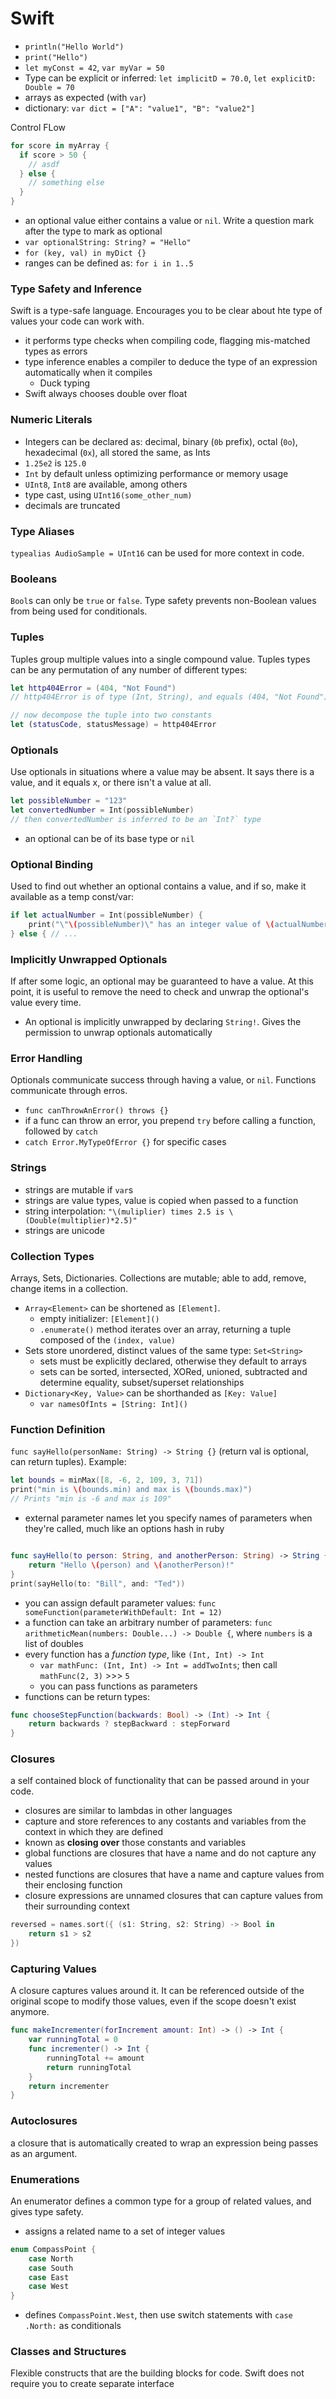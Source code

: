 # Swift
- `println("Hello World")`
- `print("Hello")`
- `let myConst = 42`, `var myVar = 50`
- Type can be explicit or inferred: `let implicitD = 70.0`, `let explicitD: Double = 70`
- arrays as expected (with `var`)
- dictionary: `var dict = ["A": "value1", "B": "value2"]`

Control FLow
```swift
for score in myArray {
  if score > 50 {
    // asdf
  } else {
    // something else
  }
}
```
- an optional value either contains a value or `nil`. Write a question mark after the type to mark as optional
- `var optionalString: String? = "Hello"`
- `for (key, val) in myDict {}`
- ranges can be defined as: `for i in 1..5`

### Type Safety and Inference
Swift is a type-safe language. Encourages you to be clear about hte type of values your code can work with.
- it performs type checks when compiling code, flagging mis-matched types as errors
- type inference enables a compiler to deduce the type of an expression automatically when it compiles
  - Duck typing
- Swift always chooses double over float

### Numeric Literals
- Integers can be declared as: decimal, binary (`0b` prefix), octal (`0o`), hexadecimal (`0x`), all stored the same, as Ints
- `1.25e2` is `125.0`
- `Int` by default unless optimizing performance or memory usage
- `UInt8`, `Int8` are available, among others
- type cast, using `UInt16(some_other_num)`
- decimals are truncated

### Type Aliases
`typealias AudioSample = UInt16` can be used for more context in code.

### Booleans
`Bool`s can only be `true` or `false`. Type safety prevents non-Boolean values from being used for conditionals.

### Tuples
Tuples group multiple values into a single compound value. Tuples types can be any permutation of any number of different types:
```swift
let http404Error = (404, "Not Found")
// http404Error is of type (Int, String), and equals (404, "Not Found")

// now decompose the tuple into two constants
let (statusCode, statusMessage) = http404Error
```

### Optionals
Use optionals in situations where a value may be absent. It says there is a value, and it equals x, or there isn't a value at all. 
```swift
let possibleNumber = "123"
let convertedNumber = Int(possibleNumber) 
// then convertedNumber is inferred to be an `Int?` type
```
- an optional can be of its base type or `nil`

### Optional Binding
Used to find out whether an optional contains a value, and if so, make it available as a temp const/var:
```swift
if let actualNumber = Int(possibleNumber) {
    print("\"\(possibleNumber)\" has an integer value of \(actualNumber)")
} else { // ...
```

### Implicitly Unwrapped Optionals
If after some logic, an optional may be guaranteed to have a value. At this point, it is useful to remove the need to check and unwrap the optional's value every time.
- An optional is implicitly unwrapped by declaring `String!`. Gives the permission to unwrap optionals automatically

### Error Handling
Optionals communicate success through having a value, or `nil`. Functions communicate through erros.
- `func canThrowAnError() throws {}`
- if a func can throw an error, you prepend `try` before calling a function, followed by `catch`
- `catch Error.MyTypeOfError {}` for specific cases

### Strings
- strings are mutable if `var`s
- strings are value types, value is copied when passed to a function
- string interpolation: `"\(muliplier) times 2.5 is \(Double(multiplier)*2.5)"`
- strings are unicode

### Collection Types
Arrays, Sets, Dictionaries. Collections are mutable; able to add, remove, change items in a collection.
- `Array<Element>` can be shortened as `[Element]`. 
  - empty initializer: `[Element]()`
  - `.enumerate()` method iterates over an array, returning a tuple composed of the `(index, value)`
- Sets store unordered, distinct values of the same type: `Set<String>`
  - sets must be explicitly declared, otherwise they default to arrays
  - sets can be sorted, intersected, XORed, unioned, subtracted and determine equality, subset/superset relationships
- `Dictionary<Key, Value>` can be shorthanded as `[Key: Value]`
  - `var namesOfInts = [String: Int]()`

### Function Definition
`func sayHello(personName: String) -> String {}` (return val is optional, can return tuples). Example:
```swift
let bounds = minMax([8, -6, 2, 109, 3, 71])
print("min is \(bounds.min) and max is \(bounds.max)")
// Prints "min is -6 and max is 109"
```
- external parameter names let you specify names of parameters when they're called, much like an options hash in ruby
```swift

func sayHello(to person: String, and anotherPerson: String) -> String {
    return "Hello \(person) and \(anotherPerson)!"
}
print(sayHello(to: "Bill", and: "Ted"))
```
- you can assign default parameter values: `func someFunction(parameterWithDefault: Int = 12)`
- a function can take an arbitrary number of parameters: `func arithmeticMean(numbers: Double...) -> Double {`, where `numbers` is a list of doubles
- every function has a *function type*, like `(Int, Int) -> Int`
  - `var mathFunc: (Int, Int) -> Int = addTwoInts`; then call `mathFunc(2, 3)` >>> `5`
  - you can pass functions as parameters
- functions can be return types:
```swift
func chooseStepFunction(backwards: Bool) -> (Int) -> Int {
    return backwards ? stepBackward : stepForward
}
```
  
### Closures
a self contained block of functionality that can be passed around in your code.
- closures are similar to lambdas in other languages
- capture and store references to any costants and variables from the context in which they are defined
- known as **closing over** those constants and variables
- global functions are closures that have a name and do not capture any values
- nested functions are closures that have a name and capture values from their enclosing function
- closure expressions are unnamed closures that can capture values from their surrounding context
```swift
reversed = names.sort({ (s1: String, s2: String) -> Bool in
    return s1 > s2
})
```

### Capturing Values
A closure captures values around it. It can be referenced outside of the original scope to modify those values, even if the scope doesn't exist anymore.
```swift
func makeIncrementer(forIncrement amount: Int) -> () -> Int {
    var runningTotal = 0
    func incrementer() -> Int {
        runningTotal += amount
        return runningTotal
    }
    return incrementer
}
```

### Autoclosures
a closure that is automatically created to wrap an expression being passes as an argument.

### Enumerations
An enumerator defines a common type for a group of related values, and gives type safety.
- assigns a related name to a set of integer values
```swift
enum CompassPoint {
    case North
    case South
    case East
    case West
}
```
- defines `CompassPoint.West`, then use switch statements with `case .North:` as conditionals

### Classes and Structures
Flexible constructs that are the building blocks for code. Swift does not require you to create separate interface

